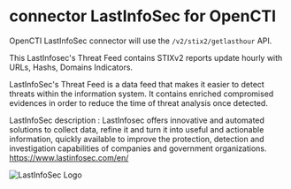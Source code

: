 # connector LastInfoSec for OpenCTI

OpenCTI LastInfoSec connector will use the `/v2/stix2/getlasthour` API.

This LastInfosec's Threat Feed contains STIXv2 reports update hourly with URLs, Hashs, Domains Indicators.  

LastInfoSec's Threat Feed is a data feed that makes it easier to detect threats within the information system. It contains enriched compromised evidences in order to reduce the time of threat analysis once detected.

LastInfoSec description : 
LastInfosec offers innovative and automated solutions to collect data, refine it and turn it into useful and actionable information, quickly available to improve the protection, detection and investigation capabilities of companies and government organizations.
https://www.lastinfosec.com/en/

![LastInfoSec Logo](/connectors/LastInfoSec/Original.png)
